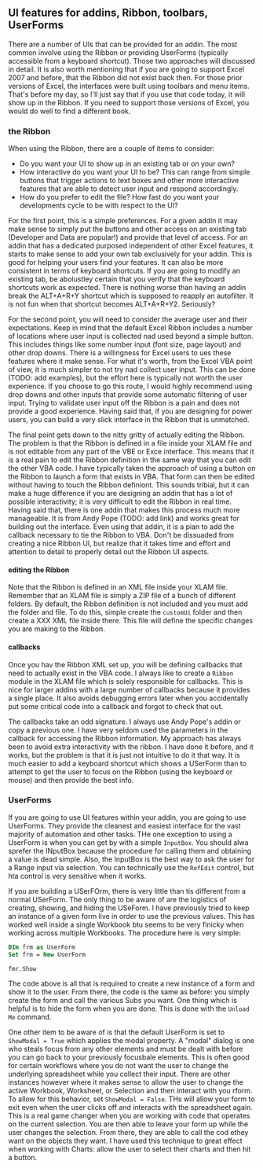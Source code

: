 ## UI features for addins, Ribbon, toolbars, UserForms

There are a number of UIs that can be provided for an addin. The most common involve using the Ribbon or providing UserForms (typically accessible from a keyboard shortcut). Those two approaches will discussed in detail. It is also worth mentioning that if you are going to support Excel 2007 and before, that the Ribbon did not exist back then. For those prior versions of Excel, the interfaces were built using toolbars and menu items. That's before my day, so I'll just say that if you use that code today, it will show up in the Ribbon. If you need to support those versions of Excel, you would do well to find a different book.

### the Ribbon

When using the Ribbon, there are a couple of items to consider:

- Do you want your UI to show up in an existing tab or on your own?
- How interactive do you want your UI to be? This can range from simple buttons that trigger actions to text boxes and other more interactive features that are able to detect user input and respond accordingly.
- How do you prefer to edit the file? How fast do you want your developments cycle to be with respect to the UI?

For the first point, this is a simple preferences. For a given addin it may make sense to simply put the buttons and other access on an existing tab (Developer and Data are popular!) and provide that level of access. For an addin that has a dedicated purposed independent of other Excel features, it starts to make sense to add your own tab exclusively for your addin. This is good for helping your users find your features. It can also be more consistent in terms of keyboard shortcuts. If you are going to modify an existing tab, be abolustley certain that you verify that the keyboard shortcuts work as expected. There is nothing worse than having an addin break the ALT+A+R+Y shortcut which is supposed to reapply an autofilter. It is not fun when that shortcut becomes ALT+A+R+Y2. Seriously?

For the second point, you will need to consider the average user and their expectations. Keep in mind that the default Excel Ribbon includes a number of locations where user input is collected nad used beyond a simple button. This includes things like some number input (font size, page layout) and other drop downs. There is a willingness for Excel users to ues these features where it make sense. For what it's worth, from the Excel VBA point of view, it is much simpler to not try nad collect user input. This can be done (TODO: add examples), but the effort here is typically not worth the user experience. If you choose to go this route, I would highly recommend using drop downs and other inputs that provide some automatic filtering of user input. Trying to validate user input off the Ribbon is a pain and does not provide a good experience. Having said that, if you are designing for power users, you can build a very slick interface in the Ribbon that is unmatched.

The final point gets down to the nitty gritty of actually editing the Ribbon. The problem is that the Ribbon is defined in a file inside your XLAM file and is not editable from any part of the VBE or Exce interface. This means that it is a real pain to edit the Ribbon definition in the same way that you can edit the other VBA code. I have typically taken the approach of using a button on the Ribbon to launch a form that exists in VBA. That form can then be edited without having to touch the Ribbon definiont. This sounds tribial, but it can make a huge difference if you are designing an addin that has a lot of possible interactivity; it is very difficult to edit the Ribbon in real time. Having said that, there is one addin that makes this process much more manageable. It is from Andy Pope (TODO: add link) and works great for building out the interface. Even using that addin, it is a pian to add the callback necessary to tie the Ribbon to VBA. Don't be dissuaded from creating a nice Ribbon UI, but realize that it takes time and effort and attention to detail to properly detail out the Ribbon UI aspects.

#### editing the Ribbon

Note that the Ribbon is defined in an XML file inside your XLAM file. Remember that an XLAM file is simply a ZIP file of a bunch of different folders. By default, the Ribbon definition is not included and you must add the folder and file. To do this, simple create the `customUi` folder and then create a XXX XML file inside there. This file will define the specific changes you are making to the Ribbon.

#### callbacks

Once you hav the Ribbon XML set up, you will be defining callbacks that need to actually exist in the VBA code. I always like to create a `Ribbon` module in the XLAM file which is solely responsible for callbacks. This is nice for larger addins with a large number of callbacks because it provides a single place. It also avoids debugging errors later when you accidentally put some critical code into a callback and forgot to check that out.

The callbacks take an odd signature. I always use Andy Pope's addin or copy a previous one. I have very seldom used the parameters in the callback for accessing the Ribbon information. My approach has always been to avoid extra interactivity with the ribbon. I have done it before, and it works, but the problem is that it is just not intuitive to do it that way. It is much easier to add a keyboard shortcut which shows a USerForm than to attempt to get the user to focus on the Ribbon (using the keyboard or mouse) and then provide the best info.

### UserForms

If you are going to use UI features within your addin, you are going to use UserForms. They provide the cleanest and easiest interface for the vast majority of automation and other tasks. THe one exception to using a UserForm is when you can get by with a simple `InputBox`. You should alwa sprefer the INputBox because the procedure for calling them and obtaining a value is dead simple. Also, the InputBox is the best way to ask the user for a Range input via selection. You can technically use the `RefEdit` control, but hta control is very sensitive when it works.

If you are building a USerFOrm, there is very little than tis different from a normal USerForm. The only thing to be aware of are the logistics of creating, showing, and hiding the USeForm. I have previously tried to keep an instance of a given form live in order to use the previous values. This has worked well inside a single Workbook btu seems to be very finicky when working across multiple Workbooks. The procedure here is very simple:

```vb
DIm frm as UserForm
Set frm = New UserForm

fmr.Show
```

The code above is all that is required to create a new instance of a form and show it to the user. From there, the code is the same as before: you simply create the form and call the various Subs you want. One thing which is helpful is to hide the form when you are done. This is done with the `Unload Me` command.

One other item to be aware of is that the default UserForm is set to `ShowModal = True` which applies the modal property. A "modal" dialog is one who steals focus from any other elements and must be dealt with before you can go back to your previously focusbale elements. This is often good for certain workflows where you do not want the user to change the underlying spreadsheet while you collect their input. There are other instances however where it makes sense to allow the user to change the active Workbook, Worksheet, or Selection and then interact with you rform. To allow for this behavior, set `ShowModal = False`. THs will allow your form to exit even when the user clicks off and interacts with the spreadsheet again. This is a real game changer when you are working with code that operates on the current selection. You are then able to leave your form up while the user changes the selection. From there, they are able to call the cod ethey want on the objects they want. I have used this technique to great effect when working with Charts: allow the user to select their charts and then hit a button.

